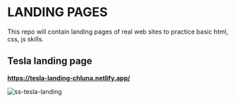 # LANDING PAGES
This repo will contain landing pages of real web sites to practice basic html, css, js skills.
## Tesla landing page
**https://tesla-landing-chluna.netlify.app/**

![ss-tesla-landing](https://github.com/CharlyLuna/landing-pages/assets/73366394/e63ee006-3cdf-4d79-a2a8-9d3461ed5638)
